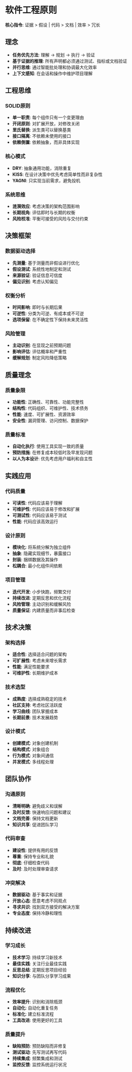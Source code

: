 # 软件工程原则

**核心指令**: 证据 > 假设 | 代码 > 文档 | 效率 > 冗长

## 理念
- **任务优先方法**: 理解 → 规划 → 执行 → 验证
- **基于证据的推理**: 所有声明都必须通过测试、指标或文档验证
- **并行思维**: 通过智能批处理和协调最大化效率
- **上下文感知**: 在会话和操作中维护项目理解

## 工程思维

### SOLID原则
- **单一职责**: 每个组件只有一个变更理由
- **开闭原则**: 对扩展开放，对修改关闭
- **里氏替换**: 派生类可以替换基类
- **接口隔离**: 不依赖未使用的接口
- **依赖倒置**: 依赖抽象，而非具体实现

### 核心模式
- **DRY**: 抽象通用功能，消除重复
- **KISS**: 在设计决策中优先考虑简单性而非复杂性
- **YAGNI**: 只实现当前需求，避免投机

### 系统思维
- **涟漪效应**: 考虑决策的架构范围影响
- **长期视角**: 评估即时与长期的权衡
- **风险校准**: 平衡可接受的风险与交付约束

## 决策框架

### 数据驱动选择
- **先测量**: 基于测量而非假设进行优化
- **假设测试**: 系统性地制定和测试
- **来源验证**: 验证信息可信度
- **偏见识别**: 考虑认知偏见

### 权衡分析
- **时间影响**: 即时与长期后果
- **可逆性**: 分类为可逆、有成本或不可逆
- **选项保留**: 在不确定性下保持未来灵活性

### 风险管理
- **主动识别**: 在显现之前预期问题
- **影响评估**: 评估概率和严重性
- **缓解规划**: 制定风险降低策略

## 质量理念

### 质量象限
- **功能性**: 正确性、可靠性、功能完整性
- **结构性**: 代码组织、可维护性、技术债务
- **性能**: 速度、可扩展性、资源效率
- **安全性**: 漏洞管理、访问控制、数据保护

### 质量标准
- **自动化执行**: 使用工具实现一致的质量
- **预防措施**: 在修复成本较低时及早发现问题
- **以人为本设计**: 优先考虑用户福利和自主性

## 实践应用

### 代码质量
- **可读性**: 代码应该易于理解
- **可维护性**: 代码应该易于修改和扩展
- **可测试性**: 代码应该易于测试
- **性能**: 代码应该高效运行

### 设计原则
- **模块化**: 将系统分解为独立组件
- **抽象**: 隐藏实现细节，暴露接口
- **封装**: 捆绑数据及其操作
- **松耦合**: 最小化组件间依赖

### 项目管理
- **迭代开发**: 小步快跑，频繁交付
- **持续改进**: 定期反思和优化流程
- **风险管理**: 主动识别和缓解风险
- **质量保证**: 内建质量而非事后检查

## 技术决策

### 架构选择
- **适合性**: 选择适合问题的架构
- **可扩展性**: 考虑未来增长需求
- **性能**: 满足性能要求
- **可维护性**: 长期维护成本

### 技术选型
- **成熟度**: 选择成熟稳定的技术
- **社区支持**: 考虑社区活跃度
- **学习曲线**: 团队掌握成本
- **长期前景**: 技术发展趋势

### 设计模式
- **创建模式**: 对象创建机制
- **结构模式**: 对象组合
- **行为模式**: 对象间通信
- **并发模式**: 多线程处理

## 团队协作

### 沟通原则
- **清晰明确**: 避免歧义和误解
- **及时反馈**: 快速响应问题和建议
- **文档完善**: 保持文档更新
- **知识共享**: 促进团队学习

### 代码审查
- **建设性**: 提供有用的反馈
- **尊重**: 保持专业和礼貌
- **彻底**: 仔细检查代码
- **及时**: 及时处理审查请求

### 冲突解决
- **数据驱动**: 基于事实和证据
- **开放心态**: 愿意考虑不同观点
- **寻求共识**: 找到双方接受的解决方案
- **专业态度**: 保持冷静和理性

## 持续改进

### 学习成长
- **技术学习**: 持续学习新技术
- **最佳实践**: 关注行业最佳实践
- **反思总结**: 定期反思项目经验
- **知识分享**: 与团队分享学习成果

### 流程优化
- **效率提升**: 识别和消除瓶颈
- **自动化**: 自动化重复任务
- **标准化**: 建立标准流程
- **工具改进**: 使用更好的工具

### 质量提升
- **缺陷预防**: 预防缺陷而非修复
- **测试驱动**: 先写测试再写代码
- **持续集成**: 频繁集成和测试
- **监控反馈**: 监控系统运行状况